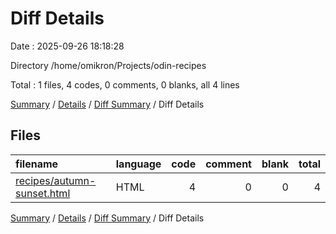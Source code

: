 # Diff Details

Date : 2025-09-26 18:18:28

Directory /home/omikron/Projects/odin-recipes

Total : 1 files,  4 codes, 0 comments, 0 blanks, all 4 lines

[Summary](results.md) / [Details](details.md) / [Diff Summary](diff.md) / Diff Details

## Files
| filename | language | code | comment | blank | total |
| :--- | :--- | ---: | ---: | ---: | ---: |
| [recipes/autumn-sunset.html](/recipes/autumn-sunset.html) | HTML | 4 | 0 | 0 | 4 |

[Summary](results.md) / [Details](details.md) / [Diff Summary](diff.md) / Diff Details